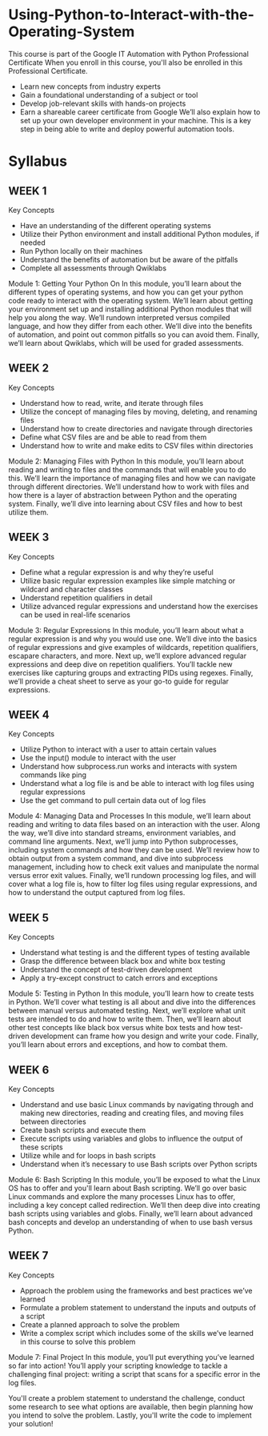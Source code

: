 # Using-Python-to-Interact-with-the-Operating-System
This course is part of the Google IT Automation with Python Professional Certificate
When you enroll in this course, you'll also be enrolled in this Professional Certificate.
- Learn new concepts from industry experts
- Gain a foundational understanding of a subject or tool
- Develop job-relevant skills with hands-on projects
- Earn a shareable career certificate from Google
We’ll also explain how to set up your own developer environment in your machine. This is a key step in being able to write and deploy powerful automation tools.

# Syllabus
## WEEK 1
Key Concepts
- Have an understanding of the different operating systems
- Utilize their Python environment and install additional Python modules, if needed
- Run Python locally on their machines
- Understand the benefits of automation but be aware of the pitfalls
- Complete all assessments through Qwiklabs

Module 1: Getting Your Python On
In this module, you’ll learn about the different types of operating systems, and how you can get your python code ready to interact with the operating system. We’ll learn about getting your environment set up and installing additional Python modules that will help you along the way. We’ll rundown interpreted versus compiled language, and how they differ from each other. We’ll dive into the benefits of automation, and point out common pitfalls so you can avoid them. Finally, we’ll learn about Qwiklabs, which will be used for graded assessments.

## WEEK 2
Key Concepts
- Understand how to read, write, and iterate through files
- Utilize the concept of managing files by moving, deleting, and renaming files
- Understand how to create directories and navigate through directories
- Define what CSV files are and be able to read from them
- Understand how to write and make edits to CSV files within directories

Module 2: Managing Files with Python
In this module, you’ll learn about reading and writing to files and the commands that will enable you to do this. We’ll learn the importance of managing files and how we can navigate through different directories. We’ll understand how to work with files and how there is a layer of abstraction between Python and the operating system. Finally, we’ll dive into learning about CSV files and how to best utilize them.

## WEEK 3
Key Concepts
- Define what a regular expression is and why they’re useful
- Utilize basic regular expression examples like simple matching or wildcard and character classes
- Understand repetition qualifiers in detail
- Utilize advanced regular expressions and understand how the exercises can be used in real-life scenarios

Module 3: Regular Expressions
In this module, you’ll learn about what a regular expression is and why you would use one. We’ll dive into the basics of regular expressions and give examples of wildcards, repetition qualifiers, escapare characters, and more. Next up, we’ll explore advanced regular expressions and deep dive on repetition qualifiers. You’ll tackle new exercises like capturing groups and extracting PIDs using regexes. Finally, we’ll provide a cheat sheet to serve as your go-to guide for regular expressions.

## WEEK 4
Key Concepts
- Utilize Python to interact with a user to attain certain values
- Use the input() module to interact with the user
- Understand how subprocess.run works and interacts with system commands like ping
- Understand what a log file is and be able to interact with log files using regular expressions
- Use the get command to pull certain data out of log files

Module 4: Managing Data and Processes
In this module, we’ll learn about reading and writing to data files based on an interaction with the user. Along the way, we’ll dive into standard streams, environment variables, and command line arguments. Next, we’ll jump into Python subprocesses, including system commands and how they can be used. We’ll review how to obtain output from a system command, and dive into subprocess management, including how to check exit values and manipulate the normal versus error exit values. Finally, we’ll rundown processing log files, and will cover what a log file is, how to filter log files using regular expressions, and how to understand the output captured from log files.

## WEEK 5
Key Concepts
- Understand what testing is and the different types of testing available
- Grasp the difference between black box and white box testing
- Understand the concept of test-driven development
- Apply a try-except construct to catch errors and exceptions

Module 5: Testing in Python
In this module, you’ll learn how to create tests in Python. We’ll cover what testing is all about and dive into the differences between manual versus automated testing. Next, we’ll explore what unit tests are intended to do and how to write them. Then, we’ll learn about other test concepts like black box versus white box tests and how test-driven development can frame how you design and write your code. Finally, you’ll learn about errors and exceptions, and how to combat them.

## WEEK 6
Key Concepts
- Understand and use basic Linux commands by navigating through and making new directories, reading and creating files, and moving files between directories
- Create bash scripts and execute them
- Execute scripts using variables and globs to influence the output of these scripts
- Utilize while and for loops in bash scripts
- Understand when it’s necessary to use Bash scripts over Python scripts

Module 6: Bash Scripting
In this module, you’ll be exposed to what the Linux OS has to offer and you'll learn about Bash scripting. We’ll go over basic Linux commands and explore the many processes Linux has to offer, including a key concept called redirection. We’ll then deep dive into creating bash scripts using variables and globs. Finally, we’ll learn about advanced bash concepts and develop an understanding of when to use bash versus Python.

## WEEK 7
Key Concepts
- Approach the problem using the frameworks and best practices we’ve learned
- Formulate a problem statement to understand the inputs and outputs of a script
- Create a planned approach to solve the problem
- Write a complex script which includes some of the skills we’ve learned in this course to solve this problem

Module 7: Final Project
In this module, you’ll put everything you’ve learned so far into action! You’ll apply your scripting knowledge to tackle a challenging final project: writing a script that scans for a specific error in the log files.

You'll create a problem statement to understand the challenge, conduct some research to see what options are available, then begin planning how you intend to solve the problem. Lastly, you'll write the code to implement your solution!
